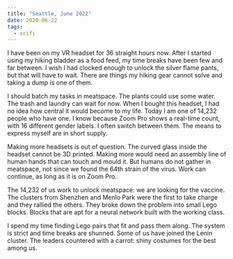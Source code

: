 ```yaml
---
title: "Seattle, June 2022"
date: 2020-06-22
tags:
  - scifi
---
```


I have been on my VR headset for 36 straight hours now. After I started using my hiking bladder as a food feed, my time breaks have been few and far between. I wish I had clocked enough to unlock the silver flame pants, but that will have to wait. There are things my hiking gear cannot solve and taking a dump is one of them.

I should batch my tasks in meatspace. The plants could use some water. The trash and laundry can wait for now. When I bought this headset, I had no idea how central it would become to my life. Today I am one of 14,232 people who have one. I know because Zoom Pro shows a real-time count, with 16 different gender labels. I often switch between them. The means to express myself are in short supply.

Making more headsets is out of question. The curved glass inside the headset cannot be 3D printed. Making more would need an assembly line of human hands that can touch and mould it. But humans do not gather in meatspace, not since we found the 64th strain of the virus. Work can continue, as long as it is on Zoom Pro.

The 14,232 of us work to unlock meatspace: we are looking for the vaccine. The clusters from Shenzhen and Menlo Park were the first to take charge and they rallied the others. They broke down the problem into small Lego blocks. Blocks that are apt for a neural network built with the working class.

I spend my time finding Lego pairs that fit and pass them along. The system is strict and time breaks are shunned. Some of us have joined the Lenin cluster. The leaders countered with a carrot: shiny costumes for the best among us.
